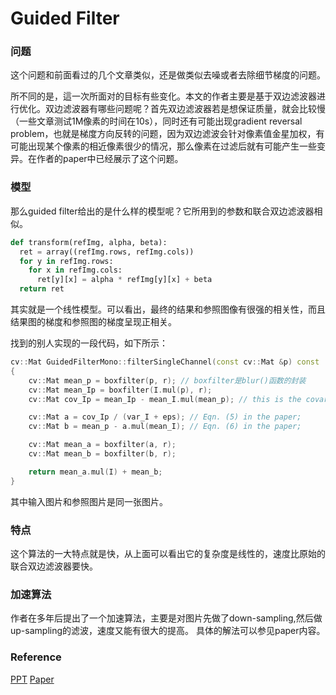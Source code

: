 # Guided Filter

### 问题

这个问题和前面看过的几个文章类似，还是做类似去噪或者去除细节梯度的问题。

所不同的是，這一次所面对的目标有些变化。本文的作者主要是基于双边滤波器进行优化。双边滤波器有哪些问题呢？首先双边滤波器若是想保证质量，就会比较慢（一些文章测试1M像素的时间在10s），同时还有可能出现gradient reversal problem，也就是梯度方向反转的问题，因为双边滤波会针对像素值金星加权，有可能出现某个像素的相近像素很少的情况，那么像素在过滤后就有可能产生一些变异。在作者的paper中已经展示了这个问题。

### 模型

那么guided filter给出的是什么样的模型呢？它所用到的参数和联合双边滤波器相似。

```python
def transform(refImg, alpha, beta):
  ret = array((refImg.rows, refImg.cols))
  for y in refImg.rows:
    for x in refImg.cols:
      ret[y][x] = alpha * refImg[y][x] + beta
  return ret
```

其实就是一个线性模型。可以看出，最终的结果和参照图像有很强的相关性，而且结果图的梯度和参照图的梯度呈现正相关。

找到的别人实现的一段代码，如下所示：

```c++
cv::Mat GuidedFilterMono::filterSingleChannel(const cv::Mat &p) const
{
    cv::Mat mean_p = boxfilter(p, r); // boxfilter是blur()函数的封装
    cv::Mat mean_Ip = boxfilter(I.mul(p), r);
    cv::Mat cov_Ip = mean_Ip - mean_I.mul(mean_p); // this is the covariance of (I, p) in each local patch.

    cv::Mat a = cov_Ip / (var_I + eps); // Eqn. (5) in the paper;
    cv::Mat b = mean_p - a.mul(mean_I); // Eqn. (6) in the paper;

    cv::Mat mean_a = boxfilter(a, r);
    cv::Mat mean_b = boxfilter(b, r);

    return mean_a.mul(I) + mean_b;
}
```
其中输入图片和参照图片是同一张图片。

### 特点

这个算法的一大特点就是快，从上面可以看出它的复杂度是线性的，速度比原始的联合双边滤波器要快。

### 加速算法

作者在多年后提出了一个加速算法，主要是对图片先做了down-sampling,然后做up-sampling的滤波，速度又能有很大的提高。
具体的解法可以参见paper内容。

### Reference

[PPT](http://research-srv.microsoft.com/en-us/um/people/kahe/eccv10/eccv10ppt.pdf)
[Paper](http://131.107.65.14/en-us/um/people/jiansun/papers/GuidedFilter_ECCV10.pdf)

